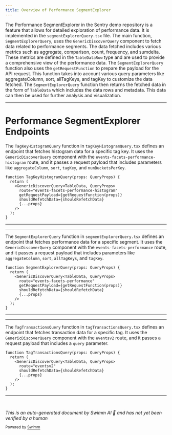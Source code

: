```yaml
---
title: Overview of Performance SegmentExplorer
---
```

The Performance SegmentExplorer in the Sentry demo repository is a feature that allows for detailed exploration of performance data. It is implemented in the `segmentExplorerQuery.tsx` file. The main function, `SegmentExplorerQuery`, uses the `GenericDiscoverQuery` component to fetch data related to performance segments. The data fetched includes various metrics such as aggregate, comparison, count, frequency, and sumdelta. These metrics are defined in the `TableDataRow` type and are used to provide a comprehensive view of the performance data. The `SegmentExplorerQuery` function also uses the `getRequestFunction` to prepare the payload for the API request. This function takes into account various query parameters like aggregateColumn, sort, allTagKeys, and tagKey to customize the data fetched. The `SegmentExplorerQuery` function then returns the fetched data in the form of `TableData` which includes the data rows and metadata. This data can then be used for further analysis and visualization.

<SwmSnippet path="/static/app/utils/performance/segmentExplorer/tagKeyHistogramQuery.tsx" line="77">

---

# Performance SegmentExplorer Endpoints

The `TagKeyHistogramQuery` function in `tagKeyHistogramQuery.tsx` defines an endpoint that fetches histogram data for a specific tag key. It uses the `GenericDiscoverQuery` component with the `events-facets-performance-histogram` route, and it passes a request payload that includes parameters like `aggregateColumn`, `sort`, `tagKey`, and `numBucketsPerKey`.

```tsx
function TagKeyHistogramQuery(props: QueryProps) {
  return (
    <GenericDiscoverQuery<TableData, QueryProps>
      route="events-facets-performance-histogram"
      getRequestPayload={getRequestFunction(props)}
      shouldRefetchData={shouldRefetchData}
      {...props}
    />
  );
}
```

---

</SwmSnippet>

<SwmSnippet path="/static/app/utils/performance/segmentExplorer/segmentExplorerQuery.tsx" line="80">

---

The `SegmentExplorerQuery` function in `segmentExplorerQuery.tsx` defines an endpoint that fetches performance data for a specific segment. It uses the `GenericDiscoverQuery` component with the `events-facets-performance` route, and it passes a request payload that includes parameters like `aggregateColumn`, `sort`, `allTagKeys`, and `tagKey`.

```tsx
function SegmentExplorerQuery(props: QueryProps) {
  return (
    <GenericDiscoverQuery<TableData, QueryProps>
      route="events-facets-performance"
      getRequestPayload={getRequestFunction(props)}
      shouldRefetchData={shouldRefetchData}
      {...props}
    />
  );
}
```

---

</SwmSnippet>

<SwmSnippet path="/static/app/utils/performance/segmentExplorer/tagTransactionsQuery.tsx" line="27">

---

The `TagTransactionsQuery` function in `tagTransactionsQuery.tsx` defines an endpoint that fetches transaction data for a specific tag. It uses the `GenericDiscoverQuery` component with the `eventsv2` route, and it passes a request payload that includes a `query` parameter.

```tsx
function TagTransactionsQuery(props: QueryProps) {
  return (
    <GenericDiscoverQuery<TableData, QueryProps>
      route="eventsv2"
      shouldRefetchData={shouldRefetchData}
      {...props}
    />
  );
}
```

---

</SwmSnippet>

&nbsp;

*This is an auto-generated document by Swimm AI 🌊 and has not yet been verified by a human*

<SwmMeta version="3.0.0" repo-id="Z2l0aHViJTNBJTNBZGVtby1zZW50cnklM0ElM0Fzd2ltbWlv" repo-name="demo-sentry"><sup>Powered by [Swimm](/)</sup></SwmMeta>
